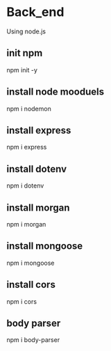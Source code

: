 # Back_end

Using node.js

## init npm

npm init -y

## install node mooduels

npm i nodemon

## install express

npm i express

## install dotenv

npm i dotenv

## install morgan

npm i morgan

## install mongoose

npm i mongoose

## install cors

npm i cors

## body parser

npm i body-parser
